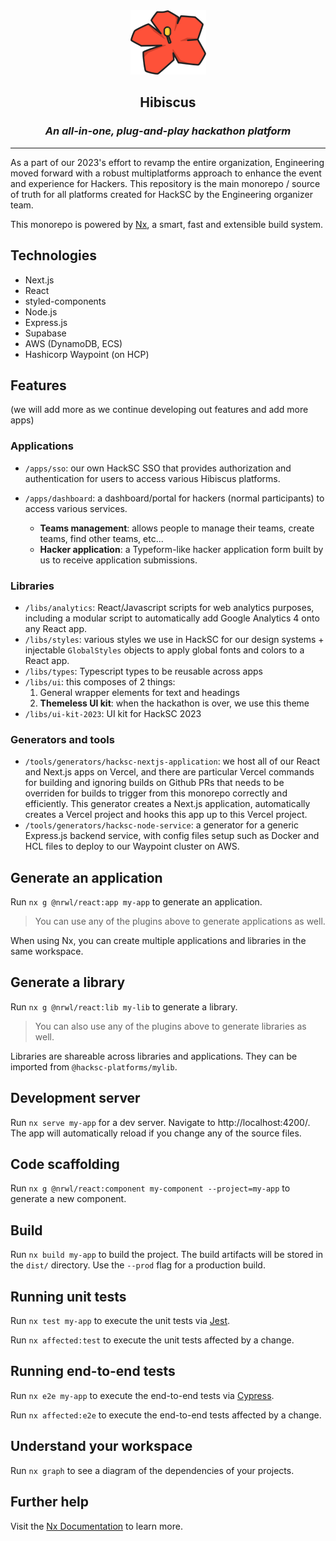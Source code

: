 <div align="center">
    <img src="images/hibiscus-platform-logo.png">
</div>
<h2 align="center">Hibiscus</h2>
<h3 align="center" style="font-style: italic;">An all-in-one, plug-and-play hackathon platform</h3>
<hr/>

As a part of our 2023's effort to revamp the entire organization, Engineering moved forward with a robust multiplatforms approach to enhance the event and experience for Hackers. This repository is the main monorepo / source of truth for all platforms created for HackSC by the Engineering organizer team.

This monorepo is powered by [Nx](https://nx.dev), a smart, fast and extensible build system.

## Technologies

- Next.js
- React
- styled-components
- Node.js
- Express.js
- Supabase
- AWS (DynamoDB, ECS)
- Hashicorp Waypoint (on HCP)

## Features

(we will add more as we continue developing out features and add more apps)

### Applications

- `/apps/sso`: our own HackSC SSO that provides authorization and authentication for users to access various Hibiscus platforms.
- `/apps/dashboard`: a dashboard/portal for hackers (normal participants) to access various services.

  - **Teams management**: allows people to manage their teams, create teams, find other teams, etc...
  - **Hacker application**: a Typeform-like hacker application form built by us to receive application submissions.

### Libraries

- `/libs/analytics`: React/Javascript scripts for web analytics purposes, including a modular script to automatically add Google Analytics 4 onto any React app.
- `/libs/styles`: various styles we use in HackSC for our design systems + injectable `GlobalStyles` objects to apply global fonts and colors to a React app.
- `/libs/types`: Typescript types to be reusable across apps
- `/libs/ui`: this composes of 2 things:
  1. General wrapper elements for text and headings
  2. **Themeless UI kit**: when the hackathon is over, we use this theme
- `/libs/ui-kit-2023`: UI kit for HackSC 2023

### Generators and tools

- `/tools/generators/hacksc-nextjs-application`: we host all of our React and Next.js apps on Vercel, and there are particular Vercel commands for building and ignoring builds on Github PRs that needs to be overriden for builds to trigger from this monorepo correctly and efficiently. This generator creates a Next.js application, automatically creates a Vercel project and hooks this app up to this Vercel project.
- `/tools/generators/hacksc-node-service`: a generator for a generic Express.js backend service, with config files setup such as Docker and HCL files to deploy to our Waypoint cluster on AWS.

## Generate an application

Run `nx g @nrwl/react:app my-app` to generate an application.

> You can use any of the plugins above to generate applications as well.

When using Nx, you can create multiple applications and libraries in the same workspace.

## Generate a library

Run `nx g @nrwl/react:lib my-lib` to generate a library.

> You can also use any of the plugins above to generate libraries as well.

Libraries are shareable across libraries and applications. They can be imported from `@hacksc-platforms/mylib`.

## Development server

Run `nx serve my-app` for a dev server. Navigate to http://localhost:4200/. The app will automatically reload if you change any of the source files.

## Code scaffolding

Run `nx g @nrwl/react:component my-component --project=my-app` to generate a new component.

## Build

Run `nx build my-app` to build the project. The build artifacts will be stored in the `dist/` directory. Use the `--prod` flag for a production build.

## Running unit tests

Run `nx test my-app` to execute the unit tests via [Jest](https://jestjs.io).

Run `nx affected:test` to execute the unit tests affected by a change.

## Running end-to-end tests

Run `nx e2e my-app` to execute the end-to-end tests via [Cypress](https://www.cypress.io).

Run `nx affected:e2e` to execute the end-to-end tests affected by a change.

## Understand your workspace

Run `nx graph` to see a diagram of the dependencies of your projects.

## Further help

Visit the [Nx Documentation](https://nx.dev) to learn more.
